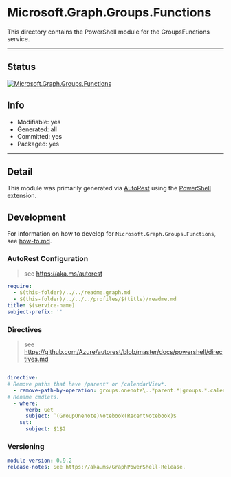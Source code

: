<!-- region Generated -->
# Microsoft.Graph.Groups.Functions
This directory contains the PowerShell module for the GroupsFunctions service.

---
## Status
[![Microsoft.Graph.Groups.Functions](https://img.shields.io/powershellgallery/v/Microsoft.Graph.Groups.Functions.svg?style=flat-square&label=Microsoft.Graph.Groups.Functions "Microsoft.Graph.Groups.Functions")](https://www.powershellgallery.com/packages/Microsoft.Graph.Groups.Functions/)

## Info
- Modifiable: yes
- Generated: all
- Committed: yes
- Packaged: yes

---
## Detail
This module was primarily generated via [AutoRest](https://github.com/Azure/autorest) using the [PowerShell](https://github.com/Azure/autorest.powershell) extension.

## Development
For information on how to develop for `Microsoft.Graph.Groups.Functions`, see [how-to.md](how-to.md).
<!-- endregion -->

### AutoRest Configuration

> see https://aka.ms/autorest

``` yaml
require:
  - $(this-folder)/../../readme.graph.md
  - $(this-folder)/../../../profiles/$(title)/readme.md
title: $(service-name)
subject-prefix: ''

```

### Directives

> see https://github.com/Azure/autorest/blob/master/docs/powershell/directives.md

``` yaml

directive:
# Remove paths that have /parent* or /calendarView*.
  - remove-path-by-operation: groups.onenote\..*parent.*|groups.*.calendarView.*|.*.notebooks.section.*|.*.sectionGroups.section.*|.*.sections.pages.*|groups.calendar.events\..*$|groups.events\..*$
# Rename cmdlets.
  - where:
      verb: Get
      subject: ^(GroupOnenote)Notebook(RecentNotebook)$
    set:
      subject: $1$2
```
### Versioning

``` yaml
module-version: 0.9.2
release-notes: See https://aka.ms/GraphPowerShell-Release.
```
